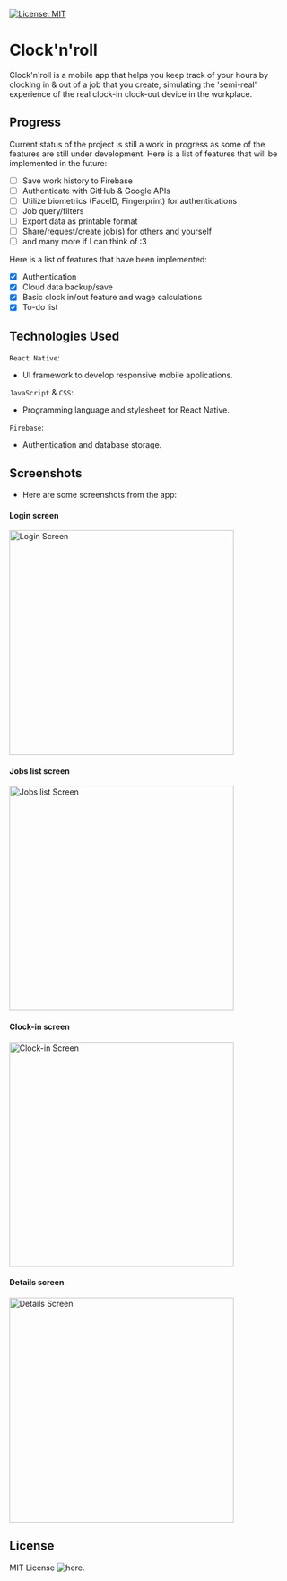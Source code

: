 [![License: MIT](https://img.shields.io/badge/License-MIT-yellow.svg)](https://opensource.org/licenses/MIT)


# Clock'n'roll

Clock'n'roll is a mobile app that helps you keep track of your hours by clocking in & out of a job that you create, simulating the 'semi-real' experience of the real clock-in clock-out device in the workplace.

## Progress

Current status of the project is still a work in progress as some of the features are still under development. Here is a list of features that will be implemented in the future:

- [ ] Save work history to Firebase
- [ ] Authenticate with GitHub & Google APIs
- [ ] Utilize biometrics (FaceID, Fingerprint) for authentications
- [ ] Job query/filters
- [ ] Export data as printable format
- [ ] Share/request/create job(s) for others and yourself
- [ ] and many more if I can think of :3

Here is a list of features that have been implemented:

- [X] Authentication
- [X] Cloud data backup/save
- [X] Basic clock in/out feature and wage calculations
- [X] To-do list

## Technologies Used

`React Native`:
  - UI framework to develop responsive mobile applications.

`JavaScript` & `CSS`:
  - Programming language and stylesheet for React Native.

`Firebase`:
  - Authentication and database storage.


## Screenshots

- Here are some screenshots from the app:

#### Login screen

<img alt="Login Screen" src="./assets/screenshots/cnc-login-screen.png" width="400">

#### Jobs list screen

<img alt="Jobs list Screen" src="./assets/screenshots/cnc-jobs-list.png" width="400">

#### Clock-in screen

<img alt="Clock-in Screen" src="./assets/screenshots/cnc-clock-in-interface.png" width="400">

#### Details screen

<img alt="Details Screen" src="./assets/screenshots/cnc-details.png" width="400">


## License

MIT License ![here](./LICENSE).
